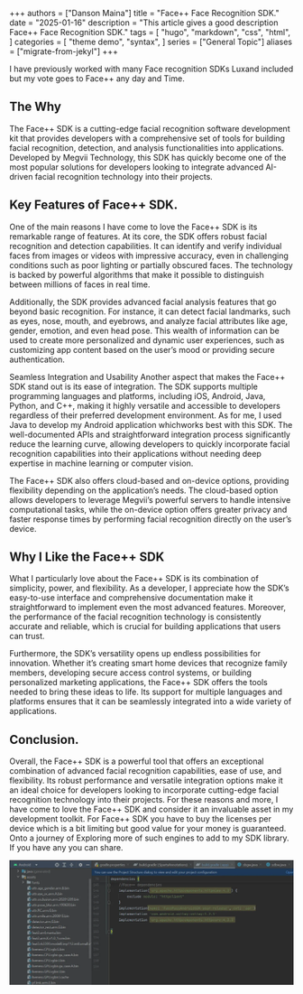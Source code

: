 +++
authors = ["Danson Maina"]
title = "Face++ Face Recognition SDK."
date = "2025-01-16"
description = "This article gives a good description Face++ Face Recognition SDK."
tags = [
    "hugo",
    "markdown",
    "css",
    "html",
]
categories = [
    "theme demo",
    "syntax",
]
series = ["General Topic"]
aliases = ["migrate-from-jekyl"]
+++

I have previously worked with many Face recognition SDKs Luxand included but my vote goes to Face++ any day and Time.
<!--more-->


## The Why
The Face++ SDK is a cutting-edge facial recognition software development kit that provides developers with a comprehensive set of tools for building facial recognition, detection, and analysis functionalities into applications. Developed by Megvii Technology, this SDK has quickly become one of the most popular solutions for developers looking to integrate advanced AI-driven facial recognition technology into their projects.

## Key Features of Face++ SDK.
One of the main reasons I have come to love the Face++ SDK is its remarkable range of features. At its core, the SDK offers robust facial recognition and detection capabilities. It can identify and verify individual faces from images or videos with impressive accuracy, even in challenging conditions such as poor lighting or partially obscured faces. The technology is backed by powerful algorithms that make it possible to distinguish between millions of faces in real time.

Additionally, the SDK provides advanced facial analysis features that go beyond basic recognition. For instance, it can detect facial landmarks, such as eyes, nose, mouth, and eyebrows, and analyze facial attributes like age, gender, emotion, and even head pose. This wealth of information can be used to create more personalized and dynamic user experiences, such as customizing app content based on the user’s mood or providing secure authentication.

Seamless Integration and Usability
Another aspect that makes the Face++ SDK stand out is its ease of integration. The SDK supports multiple programming languages and platforms, including iOS, Android, Java, Python, and C++, making it highly versatile and accessible to developers regardless of their preferred development environment. As for me, I used Java to develop my Android application whichworks best with this SDK. The well-documented APIs and straightforward integration process significantly reduce the learning curve, allowing developers to quickly incorporate facial recognition capabilities into their applications without needing deep expertise in machine learning or computer vision.

The Face++ SDK also offers cloud-based and on-device options, providing flexibility depending on the application’s needs. The cloud-based option allows developers to leverage Megvii’s powerful servers to handle intensive computational tasks, while the on-device option offers greater privacy and faster response times by performing facial recognition directly on the user’s device.


## Why I Like the Face++ SDK
What I particularly love about the Face++ SDK is its combination of simplicity, power, and flexibility. As a developer, I appreciate how the SDK’s easy-to-use interface and comprehensive documentation make it straightforward to implement even the most advanced features. Moreover, the performance of the facial recognition technology is consistently accurate and reliable, which is crucial for building applications that users can trust.

Furthermore, the SDK’s versatility opens up endless possibilities for innovation. Whether it’s creating smart home devices that recognize family members, developing secure access control systems, or building personalized marketing applications, the Face++ SDK offers the tools needed to bring these ideas to life. Its support for multiple languages and platforms ensures that it can be seamlessly integrated into a wide variety of applications.

## Conclusion.

Overall, the Face++ SDK is a powerful tool that offers an exceptional combination of advanced facial recognition capabilities, ease of use, and flexibility. Its robust performance and versatile integration options make it an ideal choice for developers looking to incorporate cutting-edge facial recognition technology into their projects. For these reasons and more, I have come to love the Face++ SDK and consider it an invaluable asset in my development toolkit.
For Face++ SDK you have to buy the licenses per device which is a bit limiting but good value for your money is guaranteed.
Onto a journey of Exploring more of such engines to add to my SDK library. If you have any you can share.

![alt text](image.png)

